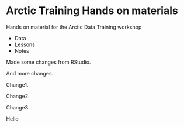 # Arctic Training Hands on materials
Hands on material for the Arctic Data Training workshop

* Data
* Lessons
* Notes

Made some changes from RStudio.

And more changes.

Change1.

Change2.

Change3.

Hello